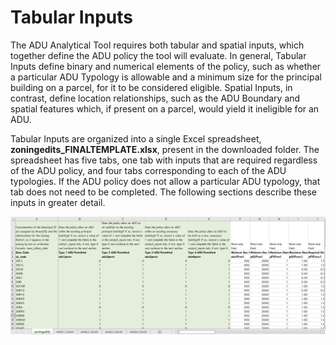 # Tabular Inputs

The ADU Analytical Tool requires both tabular and spatial inputs, which together define the ADU policy the tool will evaluate. In general, Tabular Inputs define binary and numerical elements of the policy, such as whether a particular ADU Typology is allowable and a minimum size for the principal building on a parcel, for it to be considered eligible. Spatial Inputs, in contrast, define location relationships, such as the ADU Boundary and spatial features which, if present on a parcel, would yield it ineligible for an ADU.

Tabular Inputs are organized into a single Excel spreadsheet, **zoningedits\_FINALTEMPLATE.xlsx**, present in the downloaded folder. The spreadsheet has five tabs, one tab with inputs that are required regardless of the ADU policy, and four tabs corresponding to each of the ADU typologies. If the ADU policy does not allow a particular ADU typology, that tab does not need to be completed. The following sections describe these inputs in greater detail.

![Tabular Inputs (Click to Expand)](../../.gitbook/assets/Excel-Screenshot.png)

